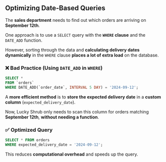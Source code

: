 ## **Optimizing Date-Based Queries**

The **sales department** needs to find out which orders are arriving on **September 12th**.  

One approach is to use a `SELECT` query with the **`WHERE` clause** and the `DATE_ADD` function.  

However, sorting through the data and **calculating delivery dates dynamically** in the `WHERE` clause **places a lot of extra load** on the database.  

### **❌ Bad Practice (Using `DATE_ADD` in `WHERE`)**

```sql
SELECT *
FROM `orders`  
WHERE DATE_ADD(`order_date`, INTERVAL 5 DAY) = '2024-09-12';
```

A **more efficient method** is to **store the expected delivery date** in a **custom column** (`expected_delivery_date`).  

Now, Lucky Shrub only needs to scan this column for orders matching **September 12th**, **without needing a function**.  

### **✅ Optimized Query**

```sql
SELECT * FROM orders  
WHERE expected_delivery_date = '2024-09-12';
```

This reduces **computational overhead** and speeds up the query.
